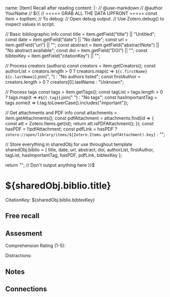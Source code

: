 name: [Item] Recall after reading
content: |-
// @use-markdown
// @author YourName
// <!-- VARIABLE DEFINITIONS -->
${{
// ===== GRAB ALL THE DATA UPFRONT =====
const item = topItem;
// To debug:
// Open debug output. 
// Use Zotero.debug() to inspect values in script.

// Basic bibliographic info
const title = item.getField("title") || "Untitled";
const date = item.getField("date") || "No date";
const url = item.getField("url") || "";
const abstract = item.getField("abstractNote") || "No abstract available";
const doi = item.getField("DOI") || "";
const bibtexKey = item.getField("citationKey") || "";

// Process creators (authors)
const creators = item.getCreators();
const authorList = creators.length > 0 
 ? creators.map(c => `${c.firstName} ${c.lastName}`).join(", ")
 : "No authors listed";
const firstAuthor = creators.length > 0 
 ? creators[0].lastName 
 : "Unknown";

// Process tags
const tags = item.getTags();
const tagList = tags.length > 0 
 ? tags.map(t => `#${t.tag}`).join(" ")
 : "No tags";
const hasImportantTag = tags.some(t => t.tag.toLowerCase().includes("important"));

// Get attachments and PDF info
const attachments = item.getAttachments();
const pdfAttachment = attachments.find(id => {
 const att = Zotero.Items.get(id);
 return att.isPDFAttachment();
});
const hasPDF = !!pdfAttachment;
const pdfLink = hasPDF ? `zotero://open/library/items/${Zotero.Items.get(pdfAttachment).key}` : "";

// Store everything in sharedObj for use throughout template
sharedObj.biblio = {
 title, date, url, abstract, doi,
 authorList, firstAuthor,
 tagList, hasImportantTag,
 hasPDF, pdfLink,
 bibtexKey
};

return ""; // Don't output anything here
}}$

# ${sharedObj.biblio.title}
CitationKey: ${sharedObj.biblio.bibtexKey}

## Free recall

## Assesment
Comprehension Rating (1-5):

Distractions:

## Notes

## Connections
